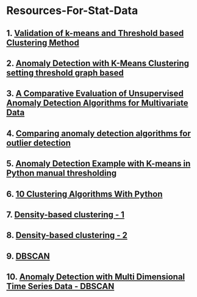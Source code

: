 # Resources-For-Stat-Data

## 1.  [Validation of k-means and Threshold based Clustering Method](https://www.longdom.org/open-access/validation-of-kmeans-and-threshold-based-clustering-method-0976-4860-5-153-160.pdf) <br>

## 2. [Anomaly Detection with K-Means Clustering setting threshold graph based](http://amid.fish/anomaly-detection-with-k-means-clustering) <br>

## 3. [A Comparative Evaluation of Unsupervised Anomaly Detection Algorithms for Multivariate Data](https://journals.plos.org/plosone/article?id=10.1371/journal.pone.0152173)<br>

## 4. [Comparing anomaly detection algorithms for outlier detection](https://scikit-learn.org/stable/auto_examples/miscellaneous/plot_anomaly_comparison.html?highlight=isolation%20forest)<br>

## 5. [Anomaly Detection Example with K-means in Python manual thresholding](https://www.datatechnotes.com/2020/05/anomaly-detection-with-kmeans-in-python.html)<br>

## 6. [10 Clustering Algorithms With Python](https://machinelearningmastery.com/clustering-algorithms-with-python/)<br>

## 7. [Density-based clustering - 1](https://en.wikipedia.org/wiki/Cluster_analysis#Density-based_clustering)<br>

## 8. [Density-based clustering - 2](https://blog.dominodatalab.com/topology-and-density-based-clustering)<br>

## 9. [DBSCAN](https://www.geeksforgeeks.org/dbscan-clustering-in-ml-density-based-clustering/)<br>

## 10. [Anomaly Detection with Multi Dimensional Time Series Data - DBSCAN](https://medium.com/northraine/anomaly-detection-with-multi-dimensional-time-series-data-4fe8d111dee)<br>

